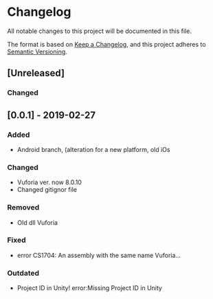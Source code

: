 # Changelog
All notable changes to this project will be documented in this file.

The format is based on [Keep a Changelog](https://keepachangelog.com/en/1.0.0/),
and this project adheres to [Semantic Versioning](https://semver.org/spec/v2.0.0.html).

## [Unreleased]
### Changed
## [0.0.1] - 2019-02-27
### Added
- Android branch, (alteration for a new platform, old iOs
### Changed
- Vuforia ver. now 8.0.10 
- Changed gitignor file
### Removed
- Old dll Vuforia
### Fixed
- error CS1704: An assembly with the same name Vuforia...
### Outdated
- Project ID in Unity! error:Missing Project ID in Unity